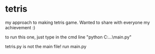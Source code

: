 # tetris
my approach to making tetris game. Wanted to share with everyone my achievement :)

to run this one, just type in the cmd line "python C:\...\main.py"

tetris.py is not the main file! run main.py
